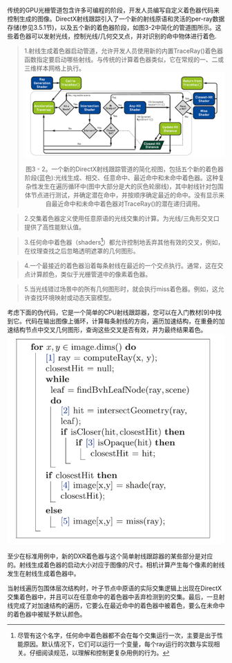 传统的GPU光栅管道包含许多可编程的阶段，开发人员编写自定义着色器代码来控制生成的图像。DirectX射线跟踪引入了一个新的射线原语和灵活的per-ray数据存储(参见3.5.1节)，以及五个新的着色器阶段，如图3-2中简化的管道图所示。这些着色器可以发射光线，控制光线/几何交叉点，并对识别的命中物体进行着色.

>1.射线生成着色器启动管道，允许开发人员使用新的内置TraceRay()着色器函数指定要启动哪些射线。与传统的计算着色器类似，它在常规的一、二或三维样本网格上执行。
![figure3-2](./figure3-2.png)
><p align="center">图3 - 2。一个新的DirectX射线跟踪管道的简化视图，包括五个新的着色器阶段(蓝色):光线生成、相交、任意命中、最近命中和未命中着色器。这种复杂性发生在遍历循环中(图中大部分是大的灰色轮廓线)，其中射线针对包围体节点进行测试，并确定潜在命中，并按顺序确定最近的命中。没有显示来自最近命中和未命中着色器对TraceRay()的潜在递归调用。</p>

>2.交集着色器定义使用任意原语的光线交集的计算。为光线/三角形交叉口提供了高性能默认值。

>3.任何命中着色器（shaders[^1]）都允许控制地丢弃其他有效的交叉，例如，在纹理查找之后忽略透明遮罩的几何图形。

>4.一个最接近的着色器沿着每条射线在最近的一个交点执行。通常，这在交点计算颜色，类似于光栅管道中的像素着色器。

>5.当光线错过场景中的所有几何图形时，就会执行miss着色器。例如，这允许查找环境映射或动态天窗模型。

考虑下面的伪代码，它是一个简单的CPU射线跟踪器，您可以在入门教材[9]中找到它。代码在输出图像上循环，计算每条射线的方向，遍历加速结构，在重叠的加速结构节点中交叉几何图形，查询这些交叉是否有效，并为最终结果着色。
![pseudocode](./pseudocode.png)

[^1]:尽管有这个名字，任何命中着色器都不会在每个交集运行一次，主要是出于性能原因。默认情况下，它们可以运行一个变量，每个ray运行的次数与实现相关。仔细阅读规范，以理解和控制更复杂用例的行为。

至少在标准用例中，新的DXR着色器与这个简单射线跟踪器的某些部分是对应的。射线生成着色器的启动大小对应于图像的尺寸。相机计算产生每个像素的射线发生在射线生成着色器中。

当射线遍历包围体层次结构时，叶子节点中原语的实际交集逻辑上出现在DirectX交集着色器中，并且可以在任意命中的着色器中丢弃检测到的交集。最后，一旦射线完成了对加速结构的遍历，它要么在最近命中的着色器中被着色，要么在未命中的着色器中被赋予默认颜色。